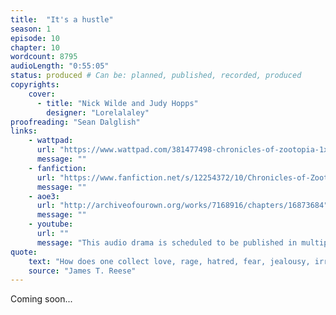 ```yaml
---
title:  "It's a hustle"
season: 1
episode: 10
chapter: 10
wordcount: 8795
audioLength: "0:55:05"
status: produced # Can be: planned, published, recorded, produced
copyrights:
    cover:
      - title: "Nick Wilde and Judy Hopps"
        designer: "Lorelalaley"
proofreading: "Sean Dalglish"
links:
    - wattpad:
      url: "https://www.wattpad.com/381477498-chronicles-of-zootopia-1x10-it%27s-a-hustle"
      message: ""
    - fanfiction:
      url: "https://www.fanfiction.net/s/12254372/10/Chronicles-of-Zootopia"
      message: ""
    - aoe3:
      url: "http://archiveofourown.org/works/7168916/chapters/16873684"
      message: ""
    - youtube:
      url: ""
      message: "This audio drama is scheduled to be published in multiple parts, starting on Apr 10, 2017!"
quote:
    text: "How does one collect love, rage, hatred, fear, jealousy, irrationality, or other intangibles? Clues left at a crime scene may be of inestimable value in leading to the solution of a crime; however, they are not necessarily items of physical evidence, per se."
    source: "James T. Reese"
---
```

Coming soon...